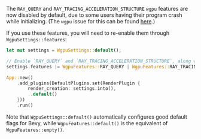 The `RAY_QUERY` and `RAY_TRACING_ACCELERATION_STRUCTURE` `wgpu` features are now disabled by default, due to some users having their program crash while initializing. (The `wgpu` issue for this can be found [here](https://github.com/gfx-rs/wgpu/issues/5488).)

If you use these features, you will need to re-enable them through `WgpuSettings::features`:

```rust
let mut settings = WgpuSettings::default();

// Enable `RAY_QUERY` and `RAY_TRACING_ACCELERATION_STRUCTURE`, along with the defaults.
settings.features |= WgpuFeatures::RAY_QUERY | WgpuFeatures::RAY_TRACING_ACCELERATION_STRUCTURE;

App::new()
    .add_plugins(DefaultPlugins.set(RenderPlugin {
        render_creation: settings.into(),
        ..default()
    }))
    .run()
```

Note that `WgpuSettings::default()` automatically configures good default flags for Bevy, while `WgpuFeatures::default()` is the equivalent of `WgpuFeatures::empty()`.
